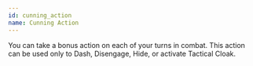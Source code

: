 ```yaml
---
id: cunning_action
name: Cunning Action
---
```

You can take a bonus action on each of your turns in combat. This action can be used only to Dash, Disengage, Hide, or 
activate Tactical Cloak.
